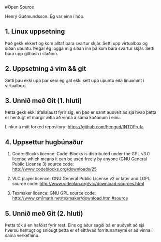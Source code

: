 #Open Source

Henrý Guðmundsson. Ég var einn í hóp. 

## 1. Linux uppsetning

Það gekk ekkert og kom alltaf bara svartur skjár. Setti upp virtualbox og síðan ubuntu. Þegar ég logga mig síðan inn
þá kom bara svartur skjár. Setti bara upp gitbash í staðinn.

## 2. Uppsetning á vim && git

Setti þau ekki upp þar sem ég gat ekki sett upp upuntu eða linuxmint í virtualbox.

## 3. Unnið með Git (1. hluti)

Þetta gekk ekki áfallalaust fyrir sig, en það er samt auðvelt að sjá hvað þetta er hentugt
ef margir ætla að vinna á sama kóðanum í einu.

Linkur á mitt forked repository: https://github.com/hengud/INTOPrufa

## 4. Uppsettur hugbúnaður

1) Code::Blocks
licence: Code::Blocks is distributed under the GPL v3.0 license which means it can be used freely by anyone (GNU General Public License 3)
source code: http://www.codeblocks.org/downloads/25

2) VLC player
licence: GNU General Public License v2 or later and LGPL
source code: http://www.videolan.org/vlc/download-sources.html

3) Texmaker
licence: GNU GPL
source code: http://www.xm1math.net/texmaker/download.html#source

## 5. Unnið með Git (2. hluti)

Þetta tók á en hafðist fyrir rest. Eins og áður sagði þá er auðvelt að sjá hversu hentugt og sniðugt þetta er 
ef eitthvað forritunarteymi er að vinna í sama verkefninu.
